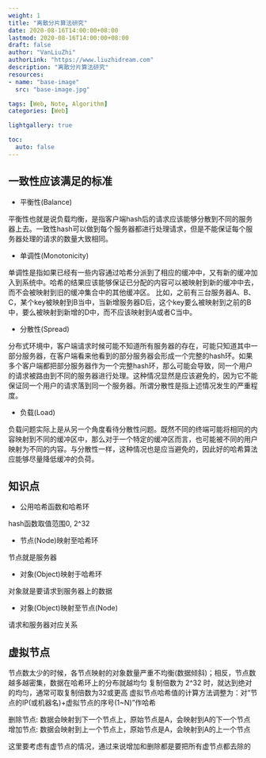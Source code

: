 ```yaml
---
weight: 1
title: "离散分片算法研究"
date: 2020-08-16T14:00:00+08:00
lastmod: 2020-08-16T14:00:00+08:00
draft: false
author: "VanLiuZhi"
authorLink: "https://www.liuzhidream.com"
description: "离散分片算法研究"
resources:
- name: "base-image"
  src: "base-image.jpg"

tags: [Web, Note, Algorithm]
categories: [Web]

lightgallery: true

toc:
  auto: false
---
```


## 一致性应该满足的标准

- 平衡性(Balance)

平衡性也就是说负载均衡，是指客户端hash后的请求应该能够分散到不同的服务器上去。一致性hash可以做到每个服务器都进行处理请求，但是不能保证每个服务器处理的请求的数量大致相同。

- 单调性(Monotonicity)

单调性是指如果已经有一些内容通过哈希分派到了相应的缓冲中，又有新的缓冲加入到系统中。哈希的结果应该能够保证已分配的内容可以被映射到新的缓冲中去，而不会被映射到旧的缓冲集合中的其他缓冲区。
比如，之前有三台服务器A、B、C，某个key被映射到B当中，当新增服务器D后，这个key要么被映射到之前的B中，要么被映射到新增的D中，而不应该映射到A或者C当中。

- 分散性(Spread)

分布式环境中，客户端请求时候可能不知道所有服务器的存在，可能只知道其中一部分服务器，在客户端看来他看到的部分服务器会形成一个完整的hash环。如果多个客户端都把部分服务器作为一个完整hash环，那么可能会导致，同一个用户的请求被路由到不同的服务器进行处理。这种情况显然是应该避免的，因为它不能保证同一个用户的请求落到同一个服务器。所谓分散性是指上述情况发生的严重程度。

- 负载(Load)

负载问题实际上是从另一个角度看待分散性问题。既然不同的终端可能将相同的内容映射到不同的缓冲区中，那么对于一个特定的缓冲区而言，也可能被不同的用户映射为不同的内容。与分散性一样，这种情况也是应当避免的，因此好的哈希算法应能够尽量降低缓冲的负荷。

## 知识点

- 公用哈希函数和哈希环

hash函数取值范围0, 2^32

- 节点(Node)映射至哈希环

节点就是服务器

- 对象(Object)映射于哈希环

对象就是要请求到服务器上的数据

- 对象(Object)映射至节点(Node)

请求和服务器对应关系

## 虚拟节点

节点数太少的时候，各节点映射的对象数量严重不均衡(数据倾斜)；相反，节点数越多越密集，数据在哈希环上的分布就越均匀
复制倍数为 2^32 时，就达到绝对的均匀，通常可取复制倍数为32或更高
虚拟节点哈希值的计算方法调整为：对“节点的IP(或机器名)+虚拟节点的序号(1~N)”作哈希

删除节点: 数据会映射到下一个节点上，原始节点是A，会映射到A的下一个节点
增加节点: 数据会映射到上一个节点上，原始节点是A，会映射到A的上一个节点

这里要考虑有虚节点的情况，通过来说增加和删除都是要把所有虚节点都去除的
